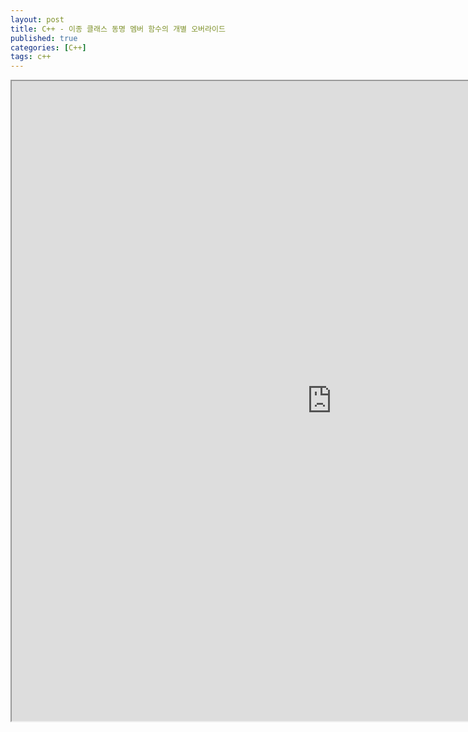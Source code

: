```yaml
---
layout: post
title: C++ - 이종 클래스 동명 멤버 함수의 개별 오버라이드
published: true
categories: [C++]
tags: c++
---
```

<iframe width="1024" height="1024" src="https://docs.google.com/document/d/e/2PACX-1vTF5_opoIflfCwjfs5joaQX6pC3ObLkDiwrRXjV3DRiEkOITXl-2kcOQeASj1jcx7FvE-b0-FDr66ho/pub?embedded=true"></iframe>   
  